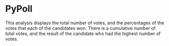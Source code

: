 # PyPoll

This analysis displays the total number of votes, and the percentages of the votes that each of the candidates won. There is a cumulative number of total votes, and the result of the candidate who had the highest number of votes.
